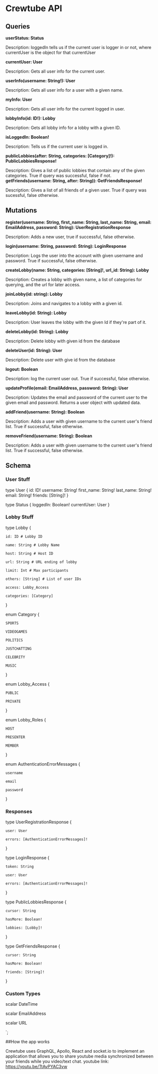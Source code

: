 # Crewtube API

## Queries

**userStatus: Status**

Description: loggedIn tells us if the current user is logger in or not, where currentUser is the object for that currentUser

**currentUser: User**

Description: Gets all user info for the current user.

**userInfo(username: String!): User**

Description: Gets all user info for a user with a given name.

**myInfo: User**

Description: Gets all user info for the current logged in user.

**lobbyInfo(id: ID!): Lobby**

Description: Gets all lobby info for a lobby with a given ID.

**isLoggedIn: Boolean!**

Description: Tells us if the current user is logged in.

**publicLobbies(after: String, categories: [Category]!): PublicLobbiesResponse!**

Description: Gives a list of public lobbies that contain any of the given categories. True if query was successful, false if not.
**getFriends(username: String, after: String)): GetFriendsResponse!**

Description: Gives a list of all friends of a given user. True if query was sucessful, false otherwise.

## Mutations

**register(username: String, first_name: String, last_name: String, email: EmailAddress, password: String): UserRegistrationResponse**

Description: Adds a new user, true if successful, false otherwise.

**login(username: String, password: String): LoginResponse**

Description: Logs the user into the account with given username and password. True if successful, false otherwise.

**createLobby(name: String, categories: [String]!, url_id: String): Lobby**

Description: Creates a lobby with given name, a list of categories for querying, and the url for later access.

**joinLobby(id: string): Lobby**

Description: Joins and navigates to a lobby with a given id.

**leaveLobby(id: String): Lobby**

Description: User leaves the lobby with the given Id if they're part of it.

**deleteLobby(id: String): Lobby**

Description: Delete lobby with given id from the database

**deleteUser(id: String): User**

Description: Delete user with give id from the database

**logout: Boolean**

Description: log the current user out. True if successful, false otherwise.

**updateProfile(email: EmailAddress, password: String): User**

Description: Updates the email and password of the current user to the given email and password. Returns a user object with updated data.

**addFriend(username: String): Boolean**

Description: Adds a user with given username to the current user's friend list. True if successful, false otherwise.

**removeFriend(username: String): Boolean**

Description: Adds a user with given username to the current user's friend list. True if successful, false otherwise.

## Schema
### User Stuff
type User {
    id: ID!
    username: String!
    first_name: String!
    last_name: String!
    email: String!
    friends: [String]!
}

type Status {
    loggedIn: Boolean!
    currentUser: User
}

### Lobby Stuff
type Lobby {

    id: ID # Lobby ID
    
    name: String # Lobby Name
    
    host: String # Host ID
    
    url: String # URL ending of lobby
    
    limit: Int # Max participants
    
    others: [String] # List of user IDs
    
    access: Lobby_Access
    
    categories: [Category]
}

enum Category {

    SPORTS
    
    VIDEOGAMES
    
    POLITICS
   
    JUSTCHATTING
    
    CELEBRITY
    
    MUSIC
}

enum Lobby_Access {

    PUBLIC
    
    PRIVATE
    
}

enum Lobby_Roles {

    HOST
    
    PRESENTER
    
    MEMBER
    
}

enum AuthenticationErrorMessages {

    username
    
    email
    
    password
    
}

### Responses
type UserRegistrationResponse {

    user: User
    
    errors: [AuthenticationErrorMessages]!
    
}

type LoginResponse {

    token: String
    
    user: User
    
    errors: [AuthenticationErrorMessages]!
    
}

type PublicLobbiesResponse {

    cursor: String
    
    hasMore: Boolean!
    
    lobbies: [Lobby]!
    
}

type GetFriendsResponse {

    cursor: String
    
    hasMore: Boolean!
    
    friends: [String]!
    
}

### Custom Types

  scalar DateTime
  
  scalar EmailAddress
  
  scalar URL
  
`;

##How the app works

Crewtube uses GraphQL, Apollo, React and socket.io to implement an application that allows you to share youtube media synchronized between your friends while you video/text chat.
youtube link: https://youtu.be/TtAvPYAC3vw